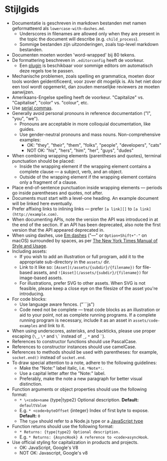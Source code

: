 # Stijlgids

* Documentatie is geschreven in markdown bestanden met namen geformatteerd als `lowercase-with-dashes.md`. 
  * Underscores in filenames are allowed only when they are present in the topic the document will describe (e.g. `child_process`).
  * Sommige bestanden zijn uitzonderingen, zoals top-level markdown bestanden.
* Documenten moeten worden 'word-wrapped' bij 80 tekens.
* De formattering beschreven in `.editorconfig` heeft de voorkeur. 
  * Een [plugin](http://editorconfig.org/#download) is beschikbaar voor sommige editors om automatisch deze regels toe te passen.
* Mechanische problemen, zoals spelling en grammatica, moeten door tools worden geïdentificeerd, voor zover dit mogelijk is. Als het niet door een tool wordt opgemerkt, dan zouden menselijke reviewers ze moeten aanwijzen.
* Amerikaans-Engelse spelling heeft de voorkeur. "Capitalize" vs. "Capitalise", "color" vs. "colour", etc.
* Use [serial commas](https://en.wikipedia.org/wiki/Serial_comma).
* Generally avoid personal pronouns in reference documentation ("I", "you", "we"). 
  * Pronouns are acceptable in more colloquial documentation, like guides.
  * Use gender-neutral pronouns and mass nouns. Non-comprehensive examples: 
    * OK: "they", "their", "them", "folks", "people", "developers", "cats"
    * NOT OK: "his", "hers", "him", "her", "guys", "dudes"
* When combining wrapping elements (parentheses and quotes), terminal punctuation should be placed: 
  * Inside the wrapping element if the wrapping element contains a complete clause — a subject, verb, and an object.
  * Outside of the wrapping element if the wrapping element contains only a fragment of a clause.
* Place end-of-sentence punctuation inside wrapping elements — periods go inside parentheses and quotes, not after.
* Documents must start with a level-one heading. An example document will be linked here eventually.
* Prefer affixing links to inlining links — prefer `[a link][]` to `[a link](http://example.com)`.
* When documenting APIs, note the version the API was introduced in at the end of the section. If an API has been deprecated, also note the first version that the API appeared deprecated in.
* When using dashes, use [Em dashes](https://en.wikipedia.org/wiki/Dash#Em_dash) ("—" or `Option+Shift+"-"` on macOS) surrounded by spaces, as per [The New York Times Manual of Style and Usage](https://en.wikipedia.org/wiki/The_New_York_Times_Manual_of_Style_and_Usage).
* Including assets: 
  * If you wish to add an illustration or full program, add it to the appropriate sub-directory in the `assets/` dir.
  * Link to it like so: `[Asset](/assets/{subdir}/{filename})` for file-based assets, and `![Asset](/assets/{subdir}/{filename})` for image-based assets.
  * For illustrations, prefer SVG to other assets. When SVG is not feasible, please keep a close eye on the filesize of the asset you're introducing.
* For code blocks: 
  * Use language aware fences. ("```js")
  * Code need not be complete — treat code blocks as an illustration or aid to your point, not as complete running programs. If a complete running program is necessary, include it as an asset in `assets/code-examples` and link to it.
* When using underscores, asterisks, and backticks, please use proper escaping (`\_`, `\*` and `` \` `` instead of `_`, `*` and `` ` ``).
* References to constructor functions should use PascalCase.
* References to constructor instances should use camelCase.
* References to methods should be used with parentheses: for example, `socket.end()` instead of `socket.end`.
* To draw special attention to a note, adhere to the following guidelines: 
  * Make the "Note:" label italic, i.e. `*Note*:`.
  * Use a capital letter after the "Note:" label.
  * Preferably, make the note a new paragraph for better visual distinction.
* Function arguments or object properties should use the following format: 
  * `* \<code>name` {type|type2} Optional description. **Default:** `defaultValue`</code>
  * E.g. `* <code>byteOffset` {integer} Index of first byte to expose. **Default:** `0`</code>
  * The `type` should refer to a Node.js type or a [JavaScript type](https://developer.mozilla.org/en-US/docs/Web/JavaScript/Guide/Grammar_and_types#Data_structures_and_types)
* Function returns should use the following format: 
  * `* Returns: {type|type2} Optional description.`
  * E.g. `* Returns: {AsyncHook} A reference to <code>asyncHook`.</code>
* Use official styling for capitalization in products and projects. 
  * OK: JavaScript, Google's V8
  * NOT OK: Javascript, Google's v8